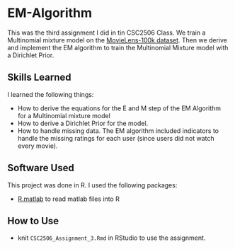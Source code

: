# EM-Algorithm
This was the third assignment I did in tin CSC2506 Class. We train a Multinomial mixture model on the [MovieLens-100k dataset](http://grouplens.org/datasets/movielens/). Then we derive and implement the EM algorithm to train the Multinomial Mixture model with a Dirichlet Prior.

## Skills Learned
I learned the following things:
* How to derive the equations for the E and M step of the EM Algorithm for a Multinomial mixture model
* How to derive a Dirichlet Prior for the model. 
* How to handle missing data. The EM algorithm included indicators to handle the missing ratings for each user (since users did not watch every movie).

## Software Used
This project was done in R. I used the following packages:
* [R.matlab](https://cran.r-project.org/web/packages/R.matlab/R.matlab.pdf) to read matlab files into R

## How to Use
* knit ```CSC2506_Assignment_3.Rmd``` in RStudio to use the assignment.
